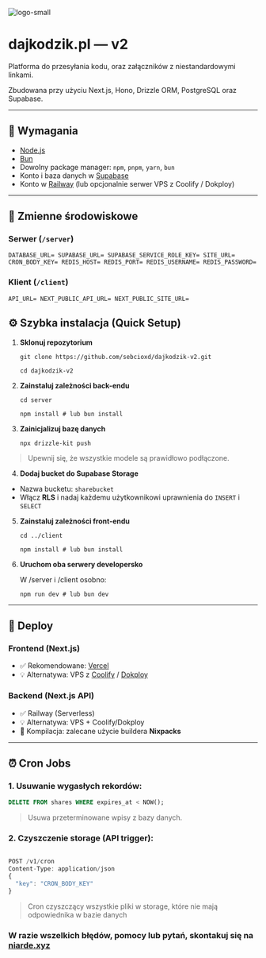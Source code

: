 

![logo-small](https://github.com/user-attachments/assets/1eeac40b-9d14-45f3-a751-8afc8dfca023)


# dajkodzik.pl — v2


 Platforma do przesyłania kodu, oraz załączników z niestandardowymi linkami. 

Zbudowana przy użyciu Next.js, Hono, Drizzle ORM, PostgreSQL oraz Supabase. 

---

## 🔧 Wymagania

- [Node.js](https://nodejs.org)  
- [Bun](https://bun.sh/)  
- Dowolny package manager: `npm`, `pnpm`, `yarn`, `bun`  
- Konto i baza danych w [Supabase](https://supabase.com/)  
- Konto w [Railway](https://railway.app/) (lub opcjonalnie serwer VPS z Coolify / Dokploy)

---

## 📁 Zmienne środowiskowe

### Serwer (`/server`)
`DATABASE_URL=
SUPABASE_URL=
SUPABASE_SERVICE_ROLE_KEY=
SITE_URL=
CRON_BODY_KEY=
REDIS_HOST=
REDIS_PORT=
REDIS_USERNAME=
REDIS_PASSWORD=`
### Klient (`/client`)
`API_URL=
NEXT_PUBLIC_API_URL=
NEXT_PUBLIC_SITE_URL=`

## ⚙️ Szybka instalacja (Quick Setup)

1. **Sklonuj repozytorium**

    `git clone https://github.com/sebcioxd/dajkodzik-v2.git`

    `cd dajkodzik-v2`

2. **Zainstaluj zależności back-endu**

    `cd server`

    `npm install # lub bun install`

3. **Zainicjalizuj bazę danych**

    `npx drizzle-kit push`

> Upewnij się, że wszystkie modele są prawidłowo podłączone.

4. **Dodaj bucket do Supabase Storage**

- Nazwa bucketu: `sharebucket`
- Włącz **RLS** i nadaj każdemu użytkownikowi uprawnienia do `INSERT` i `SELECT`

5. **Zainstaluj zależności front-endu**

    `cd ../client`

    `npm install # lub bun install`

6. **Uruchom oba serwery developersko**

    W /server i /client osobno:

    `npm run dev # lub bun dev`

---

## 🚀 Deploy

### Frontend (Next.js)

- ✅ Rekomendowane: [Vercel](https://vercel.com/)
- 💡 Alternatywa: VPS z [Coolify](https://coolify.io/) / [Dokploy](https://dokploy.com/)

### Backend (Next.js API)

- ✅ Railway (Serverless)
- 💡 Alternatywa: VPS + Coolify/Dokploy
- 🧰 Kompilacja: zalecane użycie buildera **Nixpacks**

---

## ⏰ Cron Jobs

### 1. Usuwanie wygasłych rekordów:

```sql
DELETE FROM shares WHERE expires_at < NOW();
```

> Usuwa przeterminowane wpisy z bazy danych.

### 2. Czyszczenie storage (API trigger):

```js 

POST /v1/cron
Content-Type: application/json
{
  "key": "CRON_BODY_KEY"
}
```

> Cron czyszczący wszystkie pliki w storage, które nie mają odpowiednika w bazie danych

### W razie wszelkich błędów, pomocy lub pytań, skontakuj się na [niarde.xyz](https://www.niarde.xyz/)
